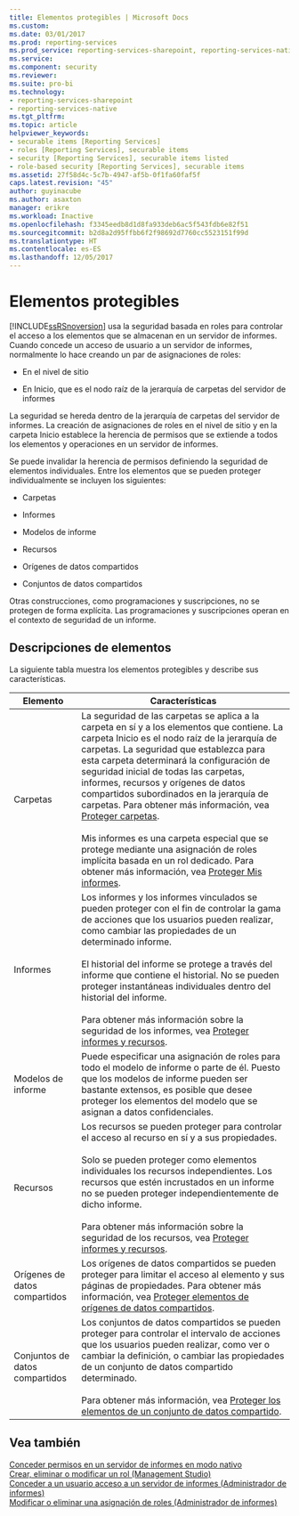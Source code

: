 ```yaml
---
title: Elementos protegibles | Microsoft Docs
ms.custom: 
ms.date: 03/01/2017
ms.prod: reporting-services
ms.prod_service: reporting-services-sharepoint, reporting-services-native
ms.service: 
ms.component: security
ms.reviewer: 
ms.suite: pro-bi
ms.technology:
- reporting-services-sharepoint
- reporting-services-native
ms.tgt_pltfrm: 
ms.topic: article
helpviewer_keywords:
- securable items [Reporting Services]
- roles [Reporting Services], securable items
- security [Reporting Services], securable items listed
- role-based security [Reporting Services], securable items
ms.assetid: 27f58d4c-5c7b-4947-af5b-0f1fa60faf5f
caps.latest.revision: "45"
author: guyinacube
ms.author: asaxton
manager: erikre
ms.workload: Inactive
ms.openlocfilehash: f3345eedb8d1d8fa933deb6ac5f543fdb6e82f51
ms.sourcegitcommit: b2d8a2d95ffbb6f2f98692d7760cc5523151f99d
ms.translationtype: HT
ms.contentlocale: es-ES
ms.lasthandoff: 12/05/2017
---
```

# <a name="securable-items"></a>Elementos protegibles
  [!INCLUDE[ssRSnoversion](../../includes/ssrsnoversion-md.md)] usa la seguridad basada en roles para controlar el acceso a los elementos que se almacenan en un servidor de informes. Cuando concede un acceso de usuario a un servidor de informes, normalmente lo hace creando un par de asignaciones de roles:  
  
-   En el nivel de sitio  
  
-   En Inicio, que es el nodo raíz de la jerarquía de carpetas del servidor de informes  
  
 La seguridad se hereda dentro de la jerarquía de carpetas del servidor de informes. La creación de asignaciones de roles en el nivel de sitio y en la carpeta Inicio establece la herencia de permisos que se extiende a todos los elementos y operaciones en un servidor de informes.  
  
 Se puede invalidar la herencia de permisos definiendo la seguridad de elementos individuales. Entre los elementos que se pueden proteger individualmente se incluyen los siguientes:  
  
-   Carpetas  
  
-   Informes  
  
-   Modelos de informe  
  
-   Recursos  
  
-   Orígenes de datos compartidos  
  
-   Conjuntos de datos compartidos  
  
 Otras construcciones, como programaciones y suscripciones, no se protegen de forma explícita. Las programaciones y suscripciones operan en el contexto de seguridad de un informe.  
  
## <a name="item-descriptions"></a>Descripciones de elementos  
 La siguiente tabla muestra los elementos protegibles y describe sus características.  
  
|Elemento|Características|  
|----------|---------------------|  
|Carpetas|La seguridad de las carpetas se aplica a la carpeta en sí y a los elementos que contiene. La carpeta Inicio es el nodo raíz de la jerarquía de carpetas. La seguridad que establezca para esta carpeta determinará la configuración de seguridad inicial de todas las carpetas, informes, recursos y orígenes de datos compartidos subordinados en la jerarquía de carpetas. Para obtener más información, vea [Proteger carpetas](../../reporting-services/security/secure-folders.md).<br /><br /> Mis informes es una carpeta especial que se protege mediante una asignación de roles implícita basada en un rol dedicado. Para obtener más información, vea [Proteger Mis informes](../../reporting-services/security/secure-my-reports.md).|  
|Informes|Los informes y los informes vinculados se pueden proteger con el fin de controlar la gama de acciones que los usuarios pueden realizar, como cambiar las propiedades de un determinado informe.<br /><br /> El historial del informe se protege a través del informe que contiene el historial. No se pueden proteger instantáneas individuales dentro del historial del informe.<br /><br /> Para obtener más información sobre la seguridad de los informes, vea [Proteger informes y recursos](../../reporting-services/security/secure-reports-and-resources.md).|  
|Modelos de informe|Puede especificar una asignación de roles para todo el modelo de informe o parte de él. Puesto que los modelos de informe pueden ser bastante extensos, es posible que desee proteger los elementos del modelo que se asignan a datos confidenciales.|  
|Recursos|Los recursos se pueden proteger para controlar el acceso al recurso en sí y a sus propiedades.<br /><br /> Solo se pueden proteger como elementos individuales los recursos independientes. Los recursos que estén incrustados en un informe no se pueden proteger independientemente de dicho informe.<br /><br /> Para obtener más información sobre la seguridad de los recursos, vea [Proteger informes y recursos](../../reporting-services/security/secure-reports-and-resources.md).|  
|Orígenes de datos compartidos|Los orígenes de datos compartidos se pueden proteger para limitar el acceso al elemento y sus páginas de propiedades. Para obtener más información, vea [Proteger elementos de orígenes de datos compartidos](../../reporting-services/security/secure-shared-data-source-items.md).|  
|Conjuntos de datos compartidos|Los conjuntos de datos compartidos se pueden proteger para controlar el intervalo de acciones que los usuarios pueden realizar, como ver o cambiar la definición, o cambiar las propiedades de un conjunto de datos compartido determinado.<br /><br /> Para obtener más información, vea [Proteger los elementos de un conjunto de datos compartido](../../reporting-services/security/secure-shared-dataset-items.md).|  
  
## <a name="see-also"></a>Vea también  
 [Conceder permisos en un servidor de informes en modo nativo](../../reporting-services/security/granting-permissions-on-a-native-mode-report-server.md)   
 [Crear, eliminar o modificar un rol &#40;Management Studio&#41;](../../reporting-services/security/role-definitions-create-delete-or-modify.md)   
 [Conceder a un usuario acceso a un servidor de informes &#40;Administrador de informes&#41;](../../reporting-services/security/grant-user-access-to-a-report-server-report-manager.md)   
 [Modificar o eliminar una asignación de roles &#40;Administrador de informes&#41;](../../reporting-services/security/role-assignments-modify-or-delete.md)  
  
  
